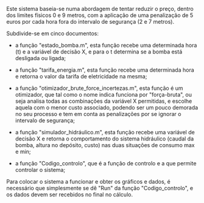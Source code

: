   Este sistema baseia-se numa abordagem de tentar reduzir o preço, dentro dos limites físicos 0 e 9 metros, 
com a aplicação de uma penalização de 5 euros por cada hora fora do intervalo de segurança (2 e 7 metros).
  
  Subdivide-se em cinco documentos:
    
  - a função "estado_bomba.m", esta função recebe uma determinada hora (t) e a variável de decisão X, e para o t determina se a bomba está desligada ou ligada;
    
  - a função "tarifa_energia.m", esta função recebe uma determinada hora e retorna o valor da tarifa de eletricidade na mesma;
    
  - a função "otimizador_brute_force_incertezas.m", esta função é um otimizador, que tal como o nome indica funciona por "força-bruta", 
ou seja analisa todas as combinações da variável X permitidas, e escolhe aquela com o menor custo associado, podendo ser um pouco demorada no seu processo
e tem em conta as penalizações por se ignorar o intervalo de segurança;

  - a função "simulador_hidráulico.m", esta função recebe uma variável de decisão X e retorna o comportamento do sistema hidráulico (caudal da bomba, altura no depósito, custo)
nas duas situações de consumo max e min;

  - a função "Codigo_controlo", que é a função de controlo e a que permite controlar o sistema;


   Para colocar o sistema a funcionar e obter os gráficos e dados, é necessário que simplesmente se dê "Run" da função "Codigo_controlo", e os dados devem ser recebidos no final no cálculo.
